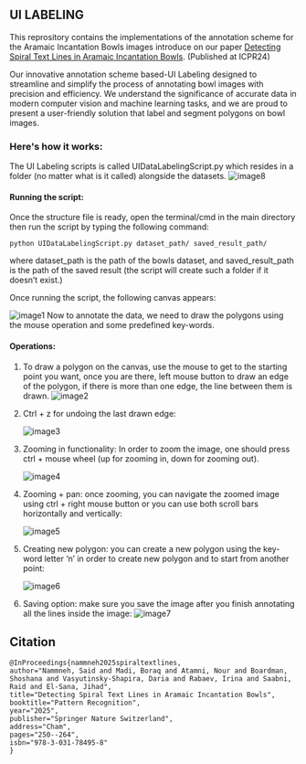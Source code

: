 ## UI LABELING

This reprository contains the implementations of the annotation scheme for the Aramaic Incantation Bowls images introduce on our paper [Detecting Spiral Text Lines in Aramaic Incantation Bowls](https://link.springer.com/chapter/10.1007/978-3-031-78495-8_16). (Published at ICPR24)


Our innovative annotation scheme based-UI Labeling designed to streamline and simplify the process of annotating bowl images with precision and efficiency. We understand the significance of accurate data in modern computer vision and machine learning tasks, and we are proud to present a user-friendly solution that label and segment polygons on bowl images.

### Here's how it works:
The UI Labeling scripts is called UIDataLabelingScript.py which resides in a folder (no matter what is it called) alongside the datasets.
![image8](https://github.com/SaeedYNaa/GUI-For-TLE-data-labeling/assets/45369975/3581f7e5-3bb4-4554-b9f3-c1c913dad46d)



#### Running the script:
Once the structure file is ready, open the terminal/cmd in the main directory then run the script by typing the following command:

```` 
python UIDataLabelingScript.py dataset_path/ saved_result_path/
````

 where dataset_path is the path of the bowls dataset, and saved_result_path is the path of the saved result (the script will create such a folder if it doesn’t exist.)

Once running the script, the following canvas appears:

![image1](https://github.com/SaeedYNaa/GUI-For-TLE-data-labeling/assets/45369975/2c5d2626-c1c2-4c30-91de-410438a4ef96)
Now to annotate the data, we need to draw the polygons using the mouse operation and some predefined key-words.
#### Operations:
1. To draw a polygon on the canvas, use the mouse to get to the starting point you want, once you are there, left mouse button to draw an edge of the polygon, if there is more than one edge, the line between them is drawn. 
![image2](https://github.com/SaeedYNaa/GUI-For-TLE-data-labeling/assets/45369975/7e89d96c-ba04-4e9f-ba70-55178fa33d66)


2. Ctrl + z for undoing the last drawn edge:

   ![image3](https://github.com/SaeedYNaa/GUI-For-TLE-data-labeling/assets/45369975/12f430e6-35d3-421f-8a22-3770aebfb57c)


4. Zooming in functionality: In order to zoom the image, one should press ctrl + mouse wheel (up for zooming in, down for zooming out).

   ![image4](https://github.com/SaeedYNaa/GUI-For-TLE-data-labeling/assets/45369975/27972c3f-99c3-4f45-8224-783075d2c906)


5. Zooming + pan: once zooming, you can navigate the zoomed image using ctrl + right mouse button or you can use both scroll bars horizontally and vertically:

   ![image5](https://github.com/SaeedYNaa/GUI-For-TLE-data-labeling/assets/45369975/af282563-7980-4075-ac6c-150d788237dc)


6. Creating new polygon: you can create a new polygon using the key-word letter ‘n’ in order to create new polygon and to start from another point:
   
   ![image6](https://github.com/SaeedYNaa/GUI-For-TLE-data-labeling/assets/45369975/7be6ddbe-8c6a-422d-a596-90d11bb5d3fc)


7. Saving option: make sure you save the image after you finish annotating all the lines inside the image:
 ![image7](https://github.com/SaeedYNaa/GUI-For-TLE-data-labeling/assets/45369975/33161c99-ad71-4a6c-b58c-ced4414cc217)



## Citation
````
@InProceedings{nammneh2025spiraltextlines,
author="Nammneh, Said and Madi, Boraq and Atamni, Nour and Boardman, Shoshana and Vasyutinsky-Shapira, Daria and Rabaev, Irina and Saabni, Raid and El-Sana, Jihad",
title="Detecting Spiral Text Lines in Aramaic Incantation Bowls",
booktitle="Pattern Recognition",
year="2025",
publisher="Springer Nature Switzerland",
address="Cham",
pages="250--264",
isbn="978-3-031-78495-8"
}
````


